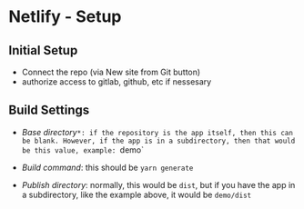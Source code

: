 # Netlify - Setup

## Initial Setup
- Connect the repo (via New site from Git button)
- authorize access to gitlab, github, etc if nessesary

## Build Settings
- *Base directory*`*: if the repository is the app itself, then this can be blank. However, if the app is in a subdirectory, then that would be this value, example: `demo`

- *Build command*: this should be `yarn generate`

- *Publish directory*: normally, this would be `dist`, but if you have the app in a subdirectory, like the example above, it would be `demo/dist`

